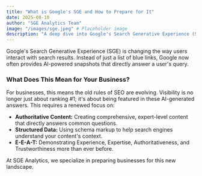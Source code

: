 ```yaml
---
title: "What is Google's SGE and How to Prepare for It"
date: 2025-08-10
author: "SGE Analytics Team"
image: "/images/sge.jpeg" # Placeholder image
description: "A deep dive into Google's Search Generative Experience (SGE) and what your business needs to do to stay visible in the new era of search."
---
```


Google's Search Generative Experience (SGE) is changing the way users interact with search results. Instead of just a list of blue links, Google now often provides AI-powered snapshots that directly answer a user's query.

### What Does This Mean for Your Business?

For businesses, this means the old rules of SEO are evolving. Visibility is no longer just about ranking #1; it's about being featured in these AI-generated answers. This requires a renewed focus on:

- **Authoritative Content:** Creating comprehensive, expert-level content that directly answers common questions.
- **Structured Data:** Using schema markup to help search engines understand your content's context.
- **E-E-A-T:** Demonstrating Experience, Expertise, Authoritativeness, and Trustworthiness more than ever before.

At SGE Analytics, we specialize in preparing businesses for this new landscape.
